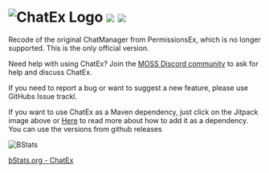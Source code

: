 ![ChatEx Logo](https://i.imgur.com/ng1GIOg.png) 
![](https://github.com/TheJeterLP/ChatEx/workflows/Java%20CI%20with%20Maven/badge.svg)
![](https://jitpack.io/v/TheJeterLP/ChatEx.svg)
================================
Recode of the original ChatManager from PermissionsEx, which is no longer supported.
This is the only official version. 

Need help with using ChatEx? Join the [MOSS Discord community](https://discord.gg/casfFyh) to ask for help and discuss ChatEx.

If you need to report a bug or want to suggest a new feature, please use GitHubs Issue trackl.

If you want to use ChatEx as a Maven dependency, just click on the Jitpack image above or [Here](https://jitpack.io/#TheJeterLP/ChatEx) to read more about how to add it as a dependency. You can use the versions from github releases

![BStats](https://bstats.org/signatures/bukkit/ChatEx.svg)

[bStats.org - ChatEx](https://bstats.org/plugin/bukkit/ChatEx/7744)
